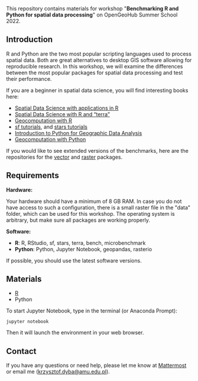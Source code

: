 This repository contains materials for workshop "**Benchmarking R and Python for spatial data processing**" on OpenGeoHub Summer School 2022.

## Introduction

R and Python are the two most popular scripting languages used to process spatial data.
Both are great alternatives to desktop GIS software allowing for reproducible research.
In this workshop, we will examine the differences between the most popular packages for spatial data processing and test their performance.

If you are a beginner in spatial data science, you will find interesting books here:
 - [Spatial Data Science with applications in R](https://www.r-spatial.org/book)
 - [Spatial Data Science with R and “terra”](https://rspatial.org/terra/)
 - [Geocomputation with R](https://geocompr.robinlovelace.net/)
 - [sf tutorials](https://r-spatial.github.io/sf/articles/), and [stars tutorials](https://r-spatial.github.io/stars/articles/)
 - [Introduction to Python for Geographic Data Analysis](https://pythongis.org/)
 - [Geocomputation with Python](https://geocompr.github.io/py/)

If you would like to see extended versions of the benchmarks, here are the repositories for the [vector](https://github.com/kadyb/vector-benchmark) and [raster](https://github.com/kadyb/raster-benchmark) packages.

## Requirements

**Hardware:**

Your hardware should have a minimum of 8 GB RAM.
In case you do not have access to such a configuration, there is a small raster file in the "data" folder, which can be used for this workshop.
The operating system is arbitrary, but make sure all packages are working properly.

**Software:**

 - **R**: R, RStudio, sf, stars, terra, bench, microbenchmark
 - **Python**: Python, Jupyter Notebook, geopandas, rasterio

If possible, you should use the latest software versions.

## Materials

 - [R](https://kadyb.github.io/OGH2022/R.html)
 - Python

To start Jupyter Notebook, type in the terminal (or Anaconda Prompt):

```
jupyter notebook
```

Then it will launch the environment in your web browser.

## Contact
 
If you have any questions or need help, please let me know at [Mattermost](https://mattermost.opengeohub.org) or email me (krzysztof.dyba@amu.edu.pl).
